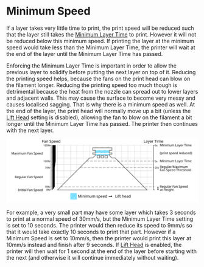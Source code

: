 Minimum Speed
====
If a layer takes very little time to print, the print speed will be reduced such that the layer still takes the [Minimum Layer Time](cool_min_layer_time.md) to print. However it will not be reduced below this minimum speed. If printing the layer at the minimum speed would take less than the Minimum Layer Time, the printer will wait at the end of the layer until the Minimum Layer Time has passed.

Enforcing the Minimum Layer Time is important in order to allow the previous layer to solidify before putting the next layer on top of it. Reducing the printing speed helps, because the fans on the print head can blow on the filament longer. Reducing the printing speed too much though is detrimental because the heat from the nozzle can spread out to lower layers and adjacent walls. This may cause the surface to become very messy and causes localised sagging. That is why there is a minimum speed as well. At the end of the layer, the print head will normally move up a bit (unless the [Lift Head](cool_lift_head.md) setting is disabled), allowing the fan to blow on the filament a bit longer until the Minimum Layer Time has passed. The printer then continues with the next layer.

![Which fan speed is used where](images/cool_fan_speed.svg)

For example, a very small part may have some layer which takes 3 seconds to print at a normal speed of 30mm/s, but the Minimum Layer Time setting is set to 10 seconds. The printer would then reduce its speed to 9mm/s so that it would take exactly 10 seconds to print that part. However if a Minimum Speed is set to 10mm/s, then the printer would print this layer at 10mm/s instead and finish after 9 seconds. If [Lift Head](cool_lift_head.md) is enabled, the printer will then wait for 1 second at the end of the layer before starting with the next (and otherwise it will continue immediately without waiting).